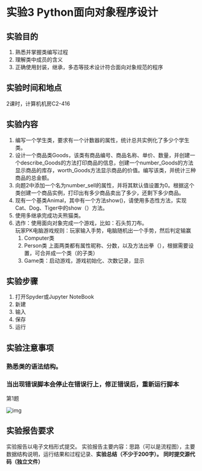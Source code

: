# 实验3 Python面向对象程序设计
## 实验目的
1. 熟悉并掌握类编写过程  
2. 理解类中成员的含义  
3. 正确使用封装，继承，多态等技术设计符合面向对象规范的程序

## 实验时间和地点
2课时，计算机机房C2-416

## 实验内容
1. 编写一个学生类，要求有一个计数器的属性，统计总共实例化了多少个学生类。  
2. 设计一个商品类Goods，该类有商品编号、商品名称、单价、数量，并创建一个describe_Goods的方法打印商品的信息，创建一个number_Goods的方法显示商品的库存，worth_Goods方法显示商品的价值。编写该类，并统计三种商品的总金额。  
3. 向题2中添加一个名为number_sell的属性，并将其默认值设置为0。根据这个类创建一个商品实例，打印出有多少商品卖出了多少，还剩下多少商品。  
4. 现有一个基类Animal，其中有一个方法show()，请使用多态性方法，实现Cat、Dog、Tiger中的show（）方法。  
5. 使用多继承完成功夫熊猫类。  
6. 选作：使用面向对象完成一个游戏，比如：石头剪刀布。  
玩家PK电脑游戏规则：玩家输入手势，电脑随机出一个手势，然后判定输赢
    1. Computer类
    2. Person类
上面两类都有属性昵称、分数，以及方法出拳（），根据需要设置，可合并成一个类（的子类）
    3. Game类：启动游戏，游戏初始化、次数记录，显示

## 实验步骤
1. 打开Spyder或Jupyter NoteBook
2. 新建
3. 输入
4. 保存
5. 运行

## 实验注意事项

### 熟悉类的语法结构。

### 当出现错误脚本会停止在错误行上，修正错误后，重新运行脚本

第1题

 ![img](file:/clip_image001.png)

 

## 实验报告要求
实验报告以电子文档形式提交。
实验报告主要内容：思路（可以是流程图），主要数据结构说明，运行结果和过程记录、**实验总结（不少于****200****字）。**
**同时提交源代码（独立文件）**

 

 

